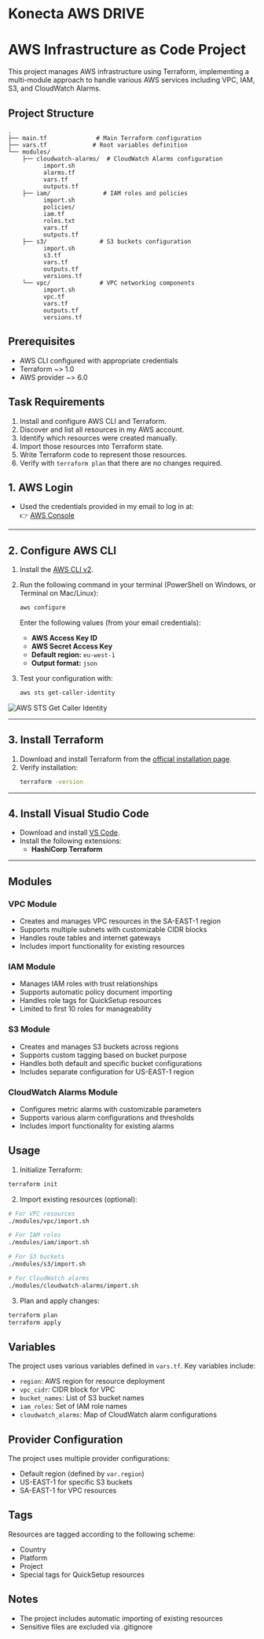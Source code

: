 # Konecta AWS DRIVE 
# AWS Infrastructure as Code Project

This project manages AWS infrastructure using Terraform, implementing a multi-module approach to handle various AWS services including VPC, IAM, S3, and CloudWatch Alarms.

## Project Structure

```
.
├── main.tf              # Main Terraform configuration
├── vars.tf             # Root variables definition
└── modules/
    ├── cloudwatch-alarms/  # CloudWatch Alarms configuration
          import.sh
          alarms.tf
          vars.tf
          outputs.tf
    ├── iam/               # IAM roles and policies
          import.sh
          policies/
          iam.tf
          roles.txt
          vars.tf
          outputs.tf
    ├── s3/               # S3 buckets configuration
          import.sh
          s3.tf
          vars.tf
          outputs.tf
          versions.tf
    └── vpc/              # VPC networking components
          import.sh
          vpc.tf
          vars.tf
          outputs.tf
          versions.tf
```

## Prerequisites

- AWS CLI configured with appropriate credentials
- Terraform ~> 1.0
- AWS provider ~> 6.0

## Task Requirements

1. Install and configure AWS CLI and Terraform.  
2. Discover and list all resources in my AWS account.  
3. Identify which resources were created manually.  
4. Import those resources into Terraform state.  
5. Write Terraform code to represent those resources.  
6. Verify with `terraform plan` that there are no changes required.

## 1. AWS Login
- Used the credentials provided in my email to log in at:  
  👉 [AWS Console](https://console.aws.amazon.com)

---

## 2. Configure AWS CLI
1. Install the [AWS CLI v2](https://docs.aws.amazon.com/cli/latest/userguide/getting-started-install.html).
2. Run the following command in your terminal (PowerShell on Windows, or Terminal on Mac/Linux):

   ```bash
   aws configure
   ```

   Enter the following values (from your email credentials):
   - **AWS Access Key ID**
   - **AWS Secret Access Key**
   - **Default region:** `eu-west-1`  
   - **Output format:** `json`

3. Test your configuration with:
   ```bash
   aws sts get-caller-identity
   ```
![AWS STS Get Caller Identity](./screenshots/aws_sts_get_caller_identity.png)

---

## 3. Install Terraform
1. Download and install Terraform from the [official installation page](https://developer.hashicorp.com/terraform/install).
2. Verify installation:
   ```bash
   terraform -version
   ```

---

## 4. Install Visual Studio Code
- Download and install [VS Code](https://code.visualstudio.com/).
- Install the following extensions:
  - **HashiCorp Terraform**

---

## Modules

### VPC Module
- Creates and manages VPC resources in the SA-EAST-1 region
- Supports multiple subnets with customizable CIDR blocks
- Handles route tables and internet gateways
- Includes import functionality for existing resources

### IAM Module
- Manages IAM roles with trust relationships
- Supports automatic policy document importing
- Handles role tags for QuickSetup resources
- Limited to first 10 roles for manageability

### S3 Module
- Creates and manages S3 buckets across regions
- Supports custom tagging based on bucket purpose
- Handles both default and specific bucket configurations
- Includes separate configuration for US-EAST-1 region

### CloudWatch Alarms Module
- Configures metric alarms with customizable parameters
- Supports various alarm configurations and thresholds
- Includes import functionality for existing alarms

## Usage

1. Initialize Terraform:
```bash
terraform init
```

2. Import existing resources (optional):
```bash
# For VPC resources
./modules/vpc/import.sh

# For IAM roles
./modules/iam/import.sh

# For S3 buckets
./modules/s3/import.sh

# For CloudWatch alarms
./modules/cloudwatch-alarms/import.sh
```

3. Plan and apply changes:
```bash
terraform plan
terraform apply
```

## Variables

The project uses various variables defined in `vars.tf`. Key variables include:

- `region`: AWS region for resource deployment
- `vpc_cidr`: CIDR block for VPC
- `bucket_names`: List of S3 bucket names
- `iam_roles`: Set of IAM role names
- `cloudwatch_alarms`: Map of CloudWatch alarm configurations

## Provider Configuration

The project uses multiple provider configurations:
- Default region (defined by `var.region`)
- US-EAST-1 for specific S3 buckets
- SA-EAST-1 for VPC resources

## Tags

Resources are tagged according to the following scheme:
- Country
- Platform
- Project
- Special tags for QuickSetup resources

## Notes

- The project includes automatic importing of existing resources
- Sensitive files are excluded via .gitignore
